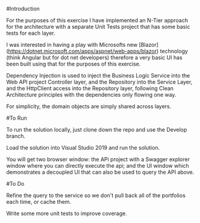 #Introduction

For the purposes of this exercise I have implemented an N-Tier approach for the architecture with a separate Unit Tests project that has some basic tests for each layer.

I was interested in having a play with Microsofts new [Blazor] (https://dotnet.microsoft.com/apps/aspnet/web-apps/blazor) technology (think Angular but for dot net developers) therefore a very basic UI has been built using that for the purposes of this exercise.

Dependency Injection is used to inject the Business Logic Service into the Web API project Controller layer, and the Repository into the Service Layer, and the HttpClient access into the Repository layer, following Clean Architecture principles with the dependencies only flowing one way.

For simplicity, the domain objects are simply shared across layers.

#To Run

To run the solution locally, just clone down the repo and use the Develop branch.

Load the solution into Visual Studio 2019 and run the solution. 

You will get two browser window:
	the APi project with a Swagger explorer window where you can directly execute the api;
	and the UI window which demonstrates a decoupled UI that can also be used to query the API above.

#To Do

Refine the query to the service so we don't pull back all of the portfolios each time, or cache them.

Write some more unit tests to improve coverage.